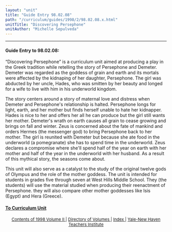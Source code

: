 ```yaml
---
layout: "unit"
title: "Guide Entry 98.02.08"
path: "/curriculum/guides/1998/2/98.02.08.x.html"
unitTitle: "Discovering Persephone"
unitAuthor: "Michelle Sepulveda"
---
```

<body>
 <p>
 </p>
 <hr/>
 <h4>
  Guide Entry to 98.02.08:
 </h4>
 “Discovering Persephone” is a curriculum unit aimed at producing a play in the Greek tradition while retelling the story of Persephone and Demeter.  Demeter was regarded as the goddess of grain and earth and its mortals were affected by the kidnaping of her daughter, Persephone.  The girl was abducted by her uncle, Hades, who was smitten by her beauty and longed for a wife to live with him in his underworld kingdom.
 <p>
  The story centers around a story of maternal love and distress when Demeter and Persephone's relationship is halted.  Persephone longs for light, earth, and her mother but finds herself unable to hate her kidnapper.  Hades is nice to her and offers her all he can produce but the girl still wants her mother.  Demeter's wrath on earth causes all grain to cease growing and brings on fall and winter.  Zeus is concerned about the fate of mankind and orders Hermes (the messenger god) to bring Persephone back to her mother.  The girl is reunited with Demeter but because she ate food in the underworld (a pomegranate) she has to spend time in the underworld.  Zeus declares a compromise where she'll spend half of the year on earth with her mother and half of the year in the underworld with her husband.  As a result of this mythical story, the seasons come about.
 </p>
 <p>
  This unit will also serve as a catalyst to the study of the original twelve gods of Olympus and the role of the mother goddess.  The unit is intended for students in grades five through seven at West Hills Middle School.  They (the students) will use the material studied when producing their reenactment of Persephone.  they will also compare other mother goddesses like Isis (Egypt) and Hera (Greece).
 </p>
 <p>
 </p>
 <p>
 </p>
 <h4>
  <a href="../../../units/1998/2/98.02.08.x.html">
   To Curriculum Unit
  </a>
 </h4>
 <center>
  <font size="-1">
   <a href="../../../units/1998/2/">
    Contents of 1998 Volume II
   </a>
   |
   <a href="../../../units/">
    Directory of Volumes
   </a>
   |
   <a href="../../../indexes/">
    Index
   </a>
   |
   <a href="../../../../">
    Yale-New Haven Teachers Institute
   </a>
  </font>
 </center>
</body>